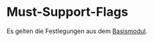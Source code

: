 # Must-Support-Flags

Es gelten die Festlegungen aus dem [Basismodul](https://simplifier.net/guide/implementierungsleitfadenisik-basismodul/I-m-U-UebergreifendeFestlegungen-Must-Support-Flags?version=current).
